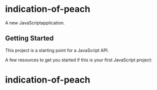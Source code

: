 # indication-of-peach


A new JavaScriptapplication.

## Getting Started

This project is a starting point for a JavaScript API.

A few resources to get you started if this is your first JavaScript project:


# indication-of-peach
 
